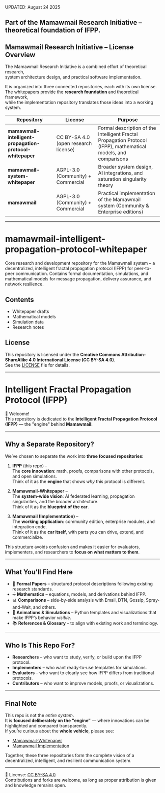 UPDATED: August 24 2025

Part of the Mamawmail Research Initiative – theoretical foundation of IFPP.
-----------------------------------------------------
## Mamawmail Research Initiative – License Overview

The Mamawmail Research Initiative is a combined effort of theoretical research,  
system architecture design, and practical software implementation.  

It is organized into three connected repositories, each with its own license.  
The whitepapers provide the **research foundation** and theoretical framework,  
while the implementation repository translates those ideas into a working system.  

| Repository                                                | License                              | Purpose                                                   |
| --------------------------------------------------------- | ------------------------------------ | --------------------------------------------------------- |
| **mamawmail-intelligent-propagation-protocol-whitepaper** | CC BY-SA 4.0 (open research license) | Formal description of the Intelligent Fractal Propagation Protocol (IFPP), mathematical models, and comparisons |
| **mamawmail-system-whitepaper**                           | AGPL-3.0 (Community) + Commercial    | Broader system design, AI integrations, and saturation singularity theory |
| **mamawmail**                                             | AGPL-3.0 (Community) + Commercial    | Practical implementation of the Mamawmail system (Community & Enterprise editions) |



--------------------------------------------------




# mamawmail-intelligent-propagation-protocol-whitepaper
Core research and development repository for the Mamawmail system – a decentralized, intelligent fractal propagation protocol (IFPP) for peer-to-peer communication.  Contains formal documentation, simulations, and mathematical models for message propagation, delivery assurance, and network resilience.


## Contents
- Whitepaper drafts  
- Mathematical models  
- Simulation data  
- Research notes  

## License
This repository is licensed under the **Creative Commons Attribution-ShareAlike 4.0 International License (CC BY-SA 4.0)**.  
See the [LICENSE](LICENSE) file for details.

----------------------------------------

# Intelligent Fractal Propagation Protocol (IFPP)

👋 Welcome!  
This repository is dedicated to the **Intelligent Fractal Propagation Protocol (IFPP)** — the "engine" behind **Mamawmail**.

---

## Why a Separate Repository?

We’ve chosen to separate the work into **three focused repositories**:

1. **IFPP** (this repo) –  
   The **core innovation**: math, proofs, comparisons with other protocols, and open simulations.  
   Think of it as the **engine** that shows *why* this protocol is different.

2. **Mamawmail-Whitepaper** –  
   The **system-wide vision**: AI federated learning, propagation singularities, and the broader architecture.  
   Think of it as the **blueprint of the car**.

3. **Mamawmail (Implementation)** –  
   The **working application**: community edition, enterprise modules, and integration code.  
   Think of it as the **car itself**, with parts you can drive, extend, and commercialize.

This structure avoids confusion and makes it easier for evaluators, implementers, and researchers to **focus on what matters to them**.

---

## What You’ll Find Here

- 📘 **Formal Papers** – structured protocol descriptions following existing research standards.  
- ➗ **Mathematics** – equations, models, and derivations behind IFPP.  
- 📊 **Comparisons** – side-by-side analysis with Email, DTN, Gossip, Spray-and-Wait, and others.  
- 🎥 **Animations & Simulations** – Python templates and visualizations that make IFPP’s behavior *visible*.  
- 📚 **References & Glossary** – to align with existing work and terminology.

---

## Who Is This Repo For?

- **Researchers** – who want to study, verify, or build upon the IFPP protocol.  
- **Implementers** – who want ready-to-use templates for simulations.  
- **Evaluators** – who want to clearly see how IFPP differs from traditional protocols.  
- **Contributors** – who want to improve models, proofs, or visualizations.

---

## Final Note

This repo is not the *entire system*.  
It is **focused deliberately on the "engine"** — where innovations can be highlighted and compared transparently.  
If you’re curious about the **whole vehicle**, please see:  
- [Mamawmail-Whitepaper](link-to-whitepaper-repo)  
- [Mamawmail Implementation](link-to-implementation-repo)  

Together, these three repositories form the complete vision of a decentralized, intelligent, and resilient communication system.

---

🔑 License: [CC BY-SA 4.0](https://creativecommons.org/licenses/by-sa/4.0/)  
Contributions and forks are welcome, as long as proper attribution is given and knowledge remains open.
